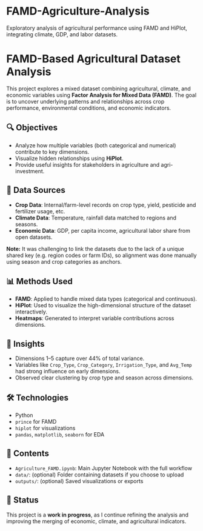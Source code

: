 # FAMD-Agriculture-Analysis
Exploratory analysis of agricultural performance using FAMD and HiPlot, integrating climate, GDP, and labor datasets.
# FAMD-Based Agricultural Dataset Analysis

This project explores a mixed dataset combining agricultural, climate, and economic variables using **Factor Analysis for Mixed Data (FAMD)**. The goal is to uncover underlying patterns and relationships across crop performance, environmental conditions, and economic indicators.

## 🔍 Objectives
- Analyze how multiple variables (both categorical and numerical) contribute to key dimensions.
- Visualize hidden relationships using **HiPlot**.
- Provide useful insights for stakeholders in agriculture and agri-investment.

## 📁 Data Sources
- **Crop Data**: Internal/farm-level records on crop type, yield, pesticide and fertilizer usage, etc.
- **Climate Data**: Temperature, rainfall data matched to regions and seasons.
- **Economic Data**: GDP, per capita income, agricultural labor share from open datasets.

**Note:** It was challenging to link the datasets due to the lack of a unique shared key (e.g. region codes or farm IDs), so alignment was done manually using season and crop categories as anchors.

## 📊 Methods Used
- **FAMD**: Applied to handle mixed data types (categorical and continuous).
- **HiPlot**: Used to visualize the high-dimensional structure of the dataset interactively.
- **Heatmaps**: Generated to interpret variable contributions across dimensions.

## 🧠 Insights
- Dimensions 1–5 capture over 44% of total variance.
- Variables like `Crop_Type`, `Crop_Category`, `Irrigation_Type`, and `Avg_Temp` had strong influence on early dimensions.
- Observed clear clustering by crop type and season across dimensions.

## 🛠 Technologies
- Python
- `prince` for FAMD
- `hiplot` for visualizations
- `pandas`, `matplotlib`, `seaborn` for EDA

## 📂 Contents
- `Agriculture_FAMD.ipynb`: Main Jupyter Notebook with the full workflow
- `data/`: (optional) Folder containing datasets if you choose to upload
- `outputs/`: (optional) Saved visualizations or exports

## 🚧 Status
This project is a **work in progress**, as I continue refining the analysis and improving the merging of economic, climate, and agricultural indicators.

